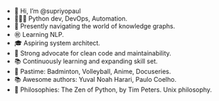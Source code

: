 - 👋 Hi, I’m @supriyopaul
- 🧑🏽‍💻 Python dev, DevOps, Automation.
- 🧠 Presently navigating the world of knowledge graphs.
- ㊗️ Learning NLP.
- 🎓 Aspiring system architect.
- 🛁 Strong advocate for clean code and maintainability.
- 📚 Continuously learning and expanding skill set.
- 🍿 Pastime: Badminton, Volleyball, Anime, Docuseries.
- 📚 Awesome authors: Yuval Noah Harari, Paulo Coelho.
- 🤔 Philosophies: The Zen of Python, by Tim Peters. Unix philosophy.
